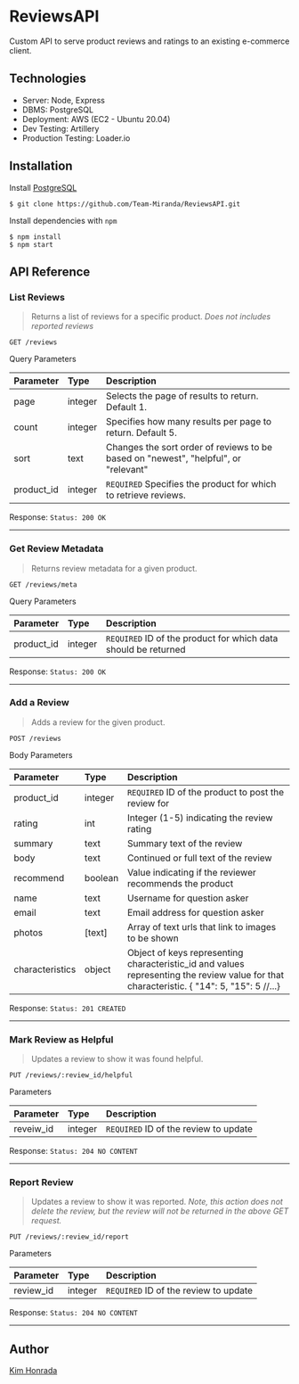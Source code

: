 # ReviewsAPI

Custom API to serve product reviews and ratings to an existing e-commerce client.

## Technologies

- Server: Node, Express
- DBMS: PostgreSQL
- Deployment: AWS (EC2 - Ubuntu 20.04)
- Dev Testing: Artillery
- Production Testing: Loader.io

## Installation

Install [PostgreSQL](https://www.postgresql.org/docs/9.3/tutorial-createdb.html)

```
$ git clone https://github.com/Team-Miranda/ReviewsAPI.git
```

Install dependencies with `npm`

```
$ npm install
$ npm start
```

## API Reference

### List Reviews

> Returns a list of reviews for a specific product. _Does not includes reported reviews_

`GET /reviews`

Query Parameters

| Parameter  | Type    | Description                                                                         |
| :--------- | :------ | :---------------------------------------------------------------------------------- |
| page       | integer | Selects the page of results to return. Default 1.                                   |
| count      | integer | Specifies how many results per page to return. Default 5.                           |
| sort       | text    | Changes the sort order of reviews to be based on "newest", "helpful", or "relevant" |
| product_id | integer | `REQUIRED` Specifies the product for which to retrieve reviews.                     |

Response:
`Status: 200 OK`

---

### Get Review Metadata

> Returns review metadata for a given product.

`GET /reviews/meta`

Query Parameters

| Parameter  | Type    | Description                                                    |
| :--------- | :------ | :------------------------------------------------------------- |
| product_id | integer | `REQUIRED` ID of the product for which data should be returned |

Response:
`Status: 200 OK`

---

### Add a Review

> Adds a review for the given product.

`POST /reviews`

Body Parameters

| Parameter       | Type    | Description                                                                                                                               |
| :-------------- | :------ | :---------------------------------------------------------------------------------------------------------------------------------------- |
| product_id      | integer | `REQUIRED` ID of the product to post the review for                                                                                       |
| rating          | int     | Integer (1-5) indicating the review rating                                                                                                |
| summary         | text    | Summary text of the review                                                                                                                |
| body            | text    | Continued or full text of the review                                                                                                      |
| recommend       | boolean | Value indicating if the reviewer recommends the product                                                                                   |
| name            | text    | Username for question asker                                                                                                               |
| email           | text    | Email address for question asker                                                                                                          |
| photos          | [text]  | Array of text urls that link to images to be shown                                                                                        |
| characteristics | object  | Object of keys representing characteristic_id and values representing the review value for that characteristic. { "14": 5, "15": 5 //...} |

Response:
`Status: 201 CREATED`

---

### Mark Review as Helpful

> Updates a review to show it was found helpful.

`PUT /reviews/:review_id/helpful`

Parameters

| Parameter | Type    | Description                           |
| :-------- | :------ | :------------------------------------ |
| reveiw_id | integer | `REQUIRED` ID of the review to update |

Response:
`Status: 204 NO CONTENT`

---

### Report Review

> Updates a review to show it was reported. _Note, this action does not delete the review, but the review will not be returned in the above GET request._

`PUT /reviews/:review_id/report`

Parameters

| Parameter | Type    | Description                           |
| :-------- | :------ | :------------------------------------ |
| review_id | integer | `REQUIRED` ID of the review to update |

Response:
`Status: 204 NO CONTENT`

---

## Author

[Kim Honrada](https://github.com/kimhonrada)
